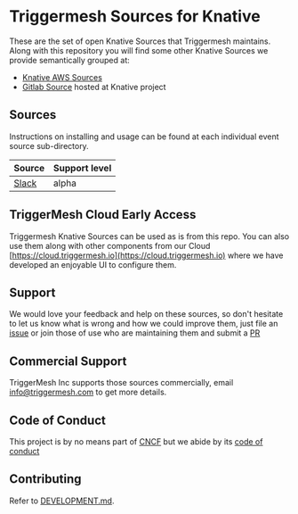 # Triggermesh Sources for Knative

These are the set of open Knative Sources that Triggermesh maintains.
Along with this repository you will find some other Knative Sources we provide semantically grouped at:

- [Knative AWS Sources](https://github.com/triggermesh/aws-event-sources)
- [Gitlab Source](https://github.com/knative/eventing-contrib/tree/master/gitlab) hosted at Knative project

## Sources

Instructions on installing and usage can be found at each individual event source sub-directory.

| Source | Support level |
|-------------|---------------|
| [Slack](https://github.com/triggermesh/knative-sources/tree/master/slack)  | alpha         |

## TriggerMesh Cloud Early Access

Triggermesh Knative Sources can be used as is from this repo. You can also use them along with other components from our Cloud [https://cloud.triggermesh.io](https://cloud.triggermesh.io) where we have developed an enjoyable UI to configure them.

## Support

We would love your feedback and help on these sources, so don't hesitate to let us know what is wrong and how we could improve them, just file an [issue](https://github.com/triggermesh/knative-sources/issues/new) or join those of use who are maintaining them and submit a [PR](https://github.com/triggermesh/knative-sources/compare)

## Commercial Support

TriggerMesh Inc supports those sources commercially, email info@triggermesh.com to get more details.

## Code of Conduct

This project is by no means part of [CNCF](https://www.cncf.io/) but we abide
by its
[code of conduct](https://github.com/cncf/foundation/blob/master/code-of-conduct.md)

## Contributing

Refer to [DEVELOPMENT.md](./DEVELOPMENT.md).
